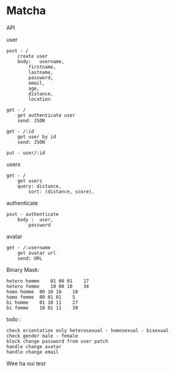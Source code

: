 # Matcha


API

user

	post - /
		create user
		body:	username,
			firstname,
			lastname,
			password,
			email,
			age,
			distance,
			location

	get - /
		get authenticate user
		send: JSON

	get - /:id
		get user by id
		send: JSON

	put - user/:id

users

	get - /
		get users
		query: distance,
			sort: (distance, score),


authenticate

	post - authenticate
		body :	user,
			password

avatar

	get - /:username
		get avatar url
		send: URL


Binary Mask:

	hetero homme	01 00 01	17
	hetero femme	10 00 10	34
	homo homme	00 10 10	10
	homo femme	00 01 01	5
	bi homme	01 10 11	27
	bi femme	10 01 11	39



todo :

	check orientation only heterosexual - homosexual - bisexual
	check gender male - female
	block change password from user patch
	handle change avatar
	handle change email
	


Wee ha oui test
